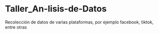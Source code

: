 # Taller_An-lisis-de-Datos
Recolección de datos de varias plataformas, por ejemplo facebook, tiktok, entre otras
